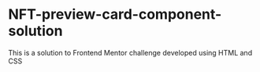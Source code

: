 # NFT-preview-card-component-solution
This is a solution to Frontend Mentor challenge developed using HTML and CSS
